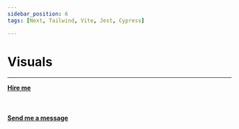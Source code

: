 ```yaml
---
sidebar_position: 6
tags: [Next, Tailwind, Vite, Jest, Cypress]

---
```


# Visuals

<!-- Insert lucid chart of information flow from Next app to different components -->

<hr></hr>

<a href="https://calendly.com/mattherzog/business-chat" target="_blank"><b><u>Hire me</u></b></a>
<br></br>
<br></br>
<a href="mailto:matt@mattherzog.me" target="_blank"><b><u>Send me a message</u></b></a>